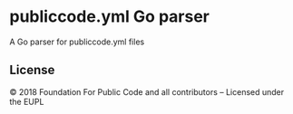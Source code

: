 # publiccode.yml Go parser

A Go parser for publiccode.yml files

## License

© 2018 Foundation For Public Code and all contributors – Licensed under the EUPL
